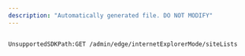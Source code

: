 ```yaml
---
description: "Automatically generated file. DO NOT MODIFY"
---
```


```powershellv2

UnsupportedSDKPath:GET /admin/edge/internetExplorerMode/siteLists

```